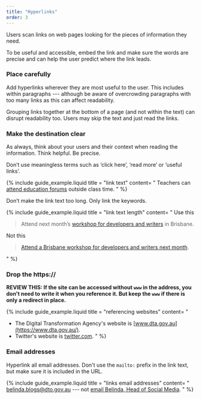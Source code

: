 ```yaml
---
title: "Hyperlinks"
order: 3
---
```


Users scan links on web pages looking for the pieces of information they need.

To be useful and accessible, embed the link and make sure the words are precise and can help the user predict where the link leads.

### Place carefully

Add hyperlinks wherever they are most useful to the user. This includes within paragraphs --- although be aware of overcrowding paragraphs with too many links as this can affect readability.

Grouping links together at the bottom of a page (and not within the text) can disrupt readability too. Users may skip the text and just read the links.

### Make the destination clear

As always, think about your users and their context when reading the information. Think helpful. Be precise.

Don’t use meaningless terms such as ‘click here’, ‘read more’ or ‘useful links’.

{% include guide_example.liquid
  title = "link text"
  content= "
Teachers can [attend education forums](#) outside class time.
"
%}

Don’t make the link text too long. Only link the keywords.

{% include guide_example.liquid
  title = "link text length"
  content= "
Use this

> Attend next month’s [workshop for developers and writers](#) in Brisbane.

Not this

> [Attend a Brisbane workshop for developers and writers next month](#).

"
%}

### Drop the https://

**REVIEW THIS: If the site can be accessed without `www` in the address, you don't need to write it when you reference it. But keep the `www` if there is only a redirect in place.**

{% include guide_example.liquid
  title = "referencing websites"
  content= "
- The Digital Transformation Agency's website is [www.dta.gov.au](https://www.dta.gov.au/).
- Twitter's website is [twitter.com](https://twitter.com).
"
%}

### Email addresses

Hyperlink all email addresses. Don't use the `mailto:` prefix in the link text, but make sure it is included in the URL.

{% include guide_example.liquid
  title = "links email addresses"
  content= "
[belinda.blogs@dto.gov.au](mailto:belinda.blogs@dto.gov.au) --- not [email Belinda, Head of Social Media](mailto:belinda.blogs@dto.gov.au).
"
%}
